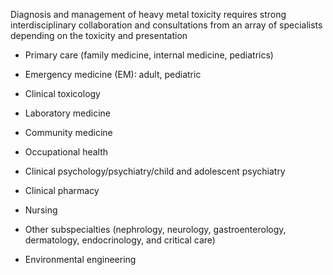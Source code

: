 Diagnosis and management of heavy metal toxicity requires strong interdisciplinary collaboration and consultations from an array of specialists depending on the toxicity and presentation

- Primary care (family medicine, internal medicine, pediatrics)

- Emergency medicine (EM): adult, pediatric

- Clinical toxicology

- Laboratory medicine

- Community medicine

- Occupational health

- Clinical psychology/psychiatry/child and adolescent psychiatry

- Clinical pharmacy

- Nursing

- Other subspecialties (nephrology, neurology, gastroenterology, dermatology, endocrinology, and critical care)

- Environmental engineering